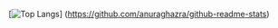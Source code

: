 [![Top Langs](https://github-readme-stats.vercel.app/api/top-langs/?username=fen0268&layout=compact)]
(https://github.com/anuraghazra/github-readme-stats)
